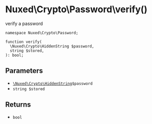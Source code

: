 # Nuxed\\Crypto\\Password\\verify()




verify a password




``` Hack
namespace Nuxed\Crypto\Password;

function verify(
  \Nuxed\Crypto\HiddenString $password,
  string $stored,
): bool;
```




## Parameters




+ [` \Nuxed\Crypto\HiddenString `](<class.Nuxed.Crypto.HiddenString.md>)`` $password ``
+ ` string $stored `




## Returns




* ` bool `